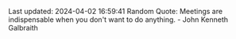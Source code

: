 Last updated: 2024-04-02 16:59:41
Random Quote: Meetings are indispensable when you don't want to do anything. - John Kenneth Galbraith